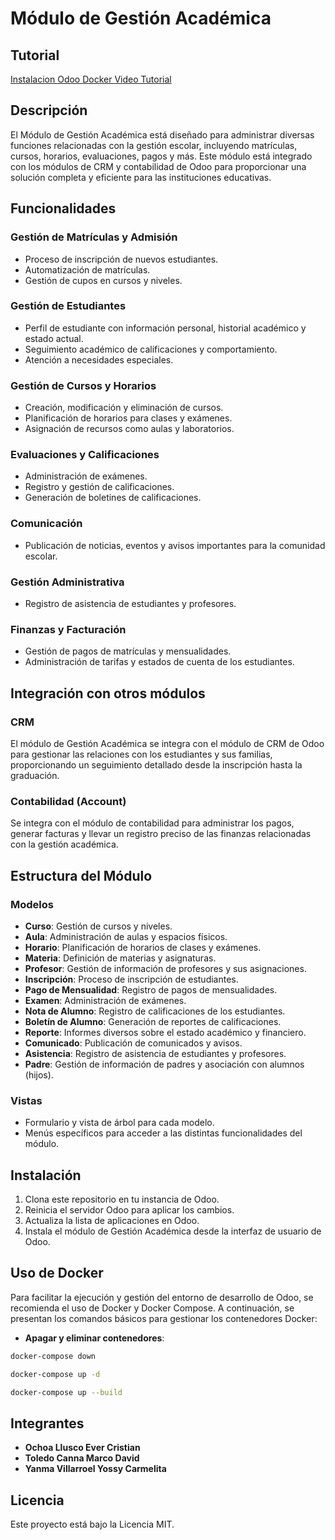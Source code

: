 # Módulo de Gestión Académica

## Tutorial
[Instalacion Odoo Docker Video Tutorial](https://drive.google.com/file/d/1Se09Hlqdow9lOM6ZA3-DI5tDw01w1U0_/view?usp=sharing)

## Descripción

El Módulo de Gestión Académica está diseñado para administrar diversas funciones relacionadas con la gestión escolar, incluyendo matrículas, cursos, horarios, evaluaciones, pagos y más. Este módulo está integrado con los módulos de CRM y contabilidad de Odoo para proporcionar una solución completa y eficiente para las instituciones educativas.

## Funcionalidades

### Gestión de Matrículas y Admisión
- Proceso de inscripción de nuevos estudiantes.
- Automatización de matrículas.
- Gestión de cupos en cursos y niveles.

### Gestión de Estudiantes
- Perfil de estudiante con información personal, historial académico y estado actual.
- Seguimiento académico de calificaciones y comportamiento.
- Atención a necesidades especiales.

### Gestión de Cursos y Horarios
- Creación, modificación y eliminación de cursos.
- Planificación de horarios para clases y exámenes.
- Asignación de recursos como aulas y laboratorios.

### Evaluaciones y Calificaciones
- Administración de exámenes.
- Registro y gestión de calificaciones.
- Generación de boletines de calificaciones.

### Comunicación
- Publicación de noticias, eventos y avisos importantes para la comunidad escolar.

### Gestión Administrativa
- Registro de asistencia de estudiantes y profesores.

### Finanzas y Facturación
- Gestión de pagos de matrículas y mensualidades.
- Administración de tarifas y estados de cuenta de los estudiantes.

## Integración con otros módulos

### CRM
El módulo de Gestión Académica se integra con el módulo de CRM de Odoo para gestionar las relaciones con los estudiantes y sus familias, proporcionando un seguimiento detallado desde la inscripción hasta la graduación.

### Contabilidad (Account)
Se integra con el módulo de contabilidad para administrar los pagos, generar facturas y llevar un registro preciso de las finanzas relacionadas con la gestión académica.

## Estructura del Módulo

### Modelos

- **Curso**: Gestión de cursos y niveles.
- **Aula**: Administración de aulas y espacios físicos.
- **Horario**: Planificación de horarios de clases y exámenes.
- **Materia**: Definición de materias y asignaturas.
- **Profesor**: Gestión de información de profesores y sus asignaciones.
- **Inscripción**: Proceso de inscripción de estudiantes.
- **Pago de Mensualidad**: Registro de pagos de mensualidades.
- **Examen**: Administración de exámenes.
- **Nota de Alumno**: Registro de calificaciones de los estudiantes.
- **Boletín de Alumno**: Generación de reportes de calificaciones.
- **Reporte**: Informes diversos sobre el estado académico y financiero.
- **Comunicado**: Publicación de comunicados y avisos.
- **Asistencia**: Registro de asistencia de estudiantes y profesores.
- **Padre**: Gestión de información de padres y asociación con alumnos (hijos).

### Vistas

- Formulario y vista de árbol para cada modelo.
- Menús específicos para acceder a las distintas funcionalidades del módulo.

## Instalación

1. Clona este repositorio en tu instancia de Odoo.
2. Reinicia el servidor Odoo para aplicar los cambios.
3. Actualiza la lista de aplicaciones en Odoo.
4. Instala el módulo de Gestión Académica desde la interfaz de usuario de Odoo.

## Uso de Docker

Para facilitar la ejecución y gestión del entorno de desarrollo de Odoo, se recomienda el uso de Docker y Docker Compose. A continuación, se presentan los comandos básicos para gestionar los contenedores Docker:

- **Apagar y eliminar contenedores**:

```sh
docker-compose down
```
```sh
docker-compose up -d
```
```sh
docker-compose up --build
```

## Integrantes

- **Ochoa Llusco Ever Cristian**
- **Toledo Canna Marco David**
- **Yanma Villarroel Yossy Carmelita**

## Licencia

Este proyecto está bajo la Licencia MIT.
